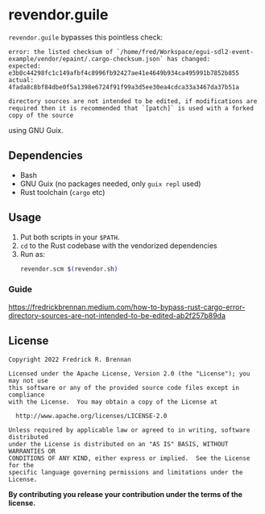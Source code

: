 # revendor.guile

`revendor.guile` bypasses this pointless check:

```
error: the listed checksum of `/home/fred/Workspace/egui-sdl2-event-example/vendor/epaint/.cargo-checksum.json` has changed:
expected: e3b0c44298fc1c149afbf4c8996fb92427ae41e4649b934ca495991b7852b855
actual:   4fada8c8bf84dbe0f5a1398e6724f91f99a3d5ee30ea4cdca33a3467da37b51a

directory sources are not intended to be edited, if modifications are required then it is recommended that `[patch]` is used with a forked copy of the source
```

using GNU Guix.

## Dependencies

* Bash
* GNU Guix (no packages needed, only `guix repl` used)
* Rust toolchain (`cargo` etc)

## Usage

1. Put both scripts in your `$PATH`.
2. `cd` to the Rust codebase with the vendorized dependencies
3. Run as:
    ```bash
    revendor.scm $(revendor.sh)
    ```

### Guide

<https://fredrickbrennan.medium.com/how-to-bypass-rust-cargo-error-directory-sources-are-not-intended-to-be-edited-ab2f257b89da>

## License
```
Copyright 2022 Fredrick R. Brennan

Licensed under the Apache License, Version 2.0 (the "License"); you may not use
this software or any of the provided source code files except in compliance
with the License.  You may obtain a copy of the License at

  http://www.apache.org/licenses/LICENSE-2.0

Unless required by applicable law or agreed to in writing, software distributed
under the License is distributed on an "AS IS" BASIS, WITHOUT WARRANTIES OR
CONDITIONS OF ANY KIND, either express or implied.  See the License for the
specific language governing permissions and limitations under the License.
```

**By contributing you release your contribution under the terms of the license.**
